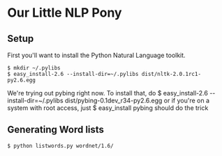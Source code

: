 # Our Little NLP Pony

## Setup

First you'll want to install the Python Natural Language toolkit.

    $ mkdir ~/.pylibs
    $ easy_install-2.6 --install-dir=~/.pylibs dist/nltk-2.0.1rc1-py2.6.egg

We're trying out pybing right now. To install that, do
    $ easy_install-2.6 --install-dir=~/.pylibs dist/pybing-0.1dev_r34-py2.6.egg
or if you're on a system with root access, just
    $ easy_install pybing
should do the trick

## Generating Word lists

    $ python listwords.py wordnet/1.6/ 
